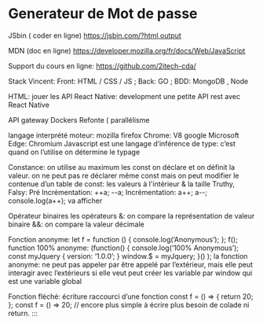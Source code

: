 # Generateur de Mot de passe 
JSbin ( coder en ligne) https://jsbin.com/?html,output

MDN (doc en ligne) https://developer.mozilla.org/fr/docs/Web/JavaScript

Support du cours en ligne: https://github.com/2itech-cda/

Stack Vincent: Front: HTML / CSS / JS ; 
Back: GO ; 
BDD: MongoDB , Node

HTML:  jouer les API
React Native: development une petite API rest avec React Native

API gateway Dockers
Refonte (
parallélisme

langage interprété
moteur: mozilla firefox
Chrome: V8 google
Microsoft Edge: Chromium
Javascript est une langage d’inférence de type: c’est quand on l’utilise on détermine le typage

Constance: on utilise au maximum les const
on déclare et on définit la valeur.
on ne peut pas re déclarer même const mais
on peut modifier le contenue d’un table de const: les valeurs à l'intérieur & la taille
Truthy, Falsy: 
Pré Incrémentation: ++a; --a;
Incrémentation: a++; a--;  
console.log(a++); va afficher 


Opérateur binaires
les opérateurs 
&: on compare la représentation de valeur binaire
&&: on compare la valeur décimale

Fonction anonyme:
let f = function () {
console.log(‘Anonymous’);
};
f();
function 100% anonyme:
(function() { 
console.log(‘100% Anonymous’);
const  myJquery {
version: ‘1.0.0’;
}
window.$ = myJquery;
}() );
la fonction anonyme: 
ne peut pas appeler par être appelé par l’extérieur,
mais elle peut interagir avec l’extérieurs si elle veut
peut créer les variable par window qui est une variable global

Fonction fléché: écriture raccourci d’une fonction
const f = () => {
	return 20;
};
const f = () => 20;  // encore plus simple à écrire plus besoin de colade ni return.
:::
